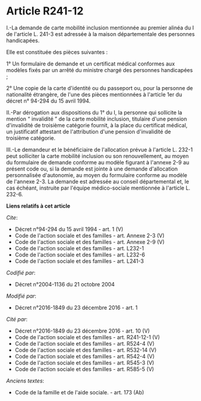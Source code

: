 # Article R241-12

I.-La demande de carte mobilité inclusion mentionnée au premier alinéa du I de l'article L. 241-3 est adressée à la maison
départementale des personnes handicapées. 

Elle est constituée des pièces suivantes : 

1° Un formulaire de demande et un certificat médical conformes aux modèles fixés par un arrêté du ministre chargé des
personnes handicapées ; 

2° Une copie de la carte d'identité ou du passeport ou, pour la personne de nationalité étrangère, de l'une des pièces
mentionnées à l'article 1er du décret n° 94-294 du 15 avril 1994. 

II.-Par dérogation aux dispositions du 1° du I, la personne qui sollicite la mention “ invalidité ” de la carte mobilité
inclusion, titulaire d'une pension d'invalidité de troisième catégorie fournit, à la place du certificat médical, un
justificatif attestant de l'attribution d'une pension d'invalidité de troisième catégorie. 

III.-Le demandeur et le bénéficiaire de l'allocation prévue à l'article L. 232-1 peut solliciter la carte mobilité inclusion
ou son renouvellement, au moyen du formulaire de demande conforme au modèle figurant à l'annexe 2-9 au présent code ou, si la
demande est jointe à une demande d'allocation personnalisée d'autonomie, au moyen du formulaire conforme au modèle de
l'annexe 2-3. La demande est adressée au conseil départemental et, le cas échéant, instruite par l'équipe médico-sociale
mentionnée à l'article L. 232-6.

**Liens relatifs à cet article**

_Cite_:

  - Décret n°94-294 du 15 avril 1994 - art. 1 (V)
  - Code de l'action sociale et des familles - art. Annexe 2-3 (V)
  - Code de l'action sociale et des familles - art. Annexe 2-9 (V)
  - Code de l'action sociale et des familles - art. L232-1
  - Code de l'action sociale et des familles - art. L232-6
  - Code de l'action sociale et des familles - art. L241-3

_Codifié par_:

  - Décret n°2004-1136 du 21 octobre 2004

_Modifié par_:

  - Décret n°2016-1849 du 23 décembre 2016 - art. 1

_Cité par_:

  - Décret n°2016-1849 du 23 décembre 2016 - art. 10 (V)
  - Code de l'action sociale et des familles - art. R241-12-1 (V)
  - Code de l'action sociale et des familles - art. R524-4 (V)
  - Code de l'action sociale et des familles - art. R532-14 (V)
  - Code de l'action sociale et des familles - art. R542-4 (V)
  - Code de l'action sociale et des familles - art. R545-3 (V)
  - Code de l'action sociale et des familles - art. R585-5 (V)

_Anciens textes_:

  - Code de la famille et de l'aide sociale. - art. 173 (Ab)

